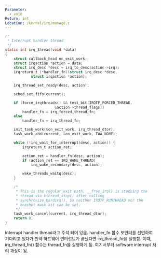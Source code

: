 ```yaml
---
Parameter:
  - void
Return: int
Location: /kernel/irq/manage.c
---
```


```c title=irq_thread()
/*
 * Interrupt handler thread
 */
static int irq_thread(void *data)
{
	struct callback_head on_exit_work;
	struct irqaction *action = data;
	struct irq_desc *desc = irq_to_desc(action->irq);
	irqreturn_t (*handler_fn)(struct irq_desc *desc,
			struct irqaction *action);

	irq_thread_set_ready(desc, action);

	sched_set_fifo(current);

	if (force_irqthreads() && test_bit(IRQTF_FORCED_THREAD,
					   &action->thread_flags))
		handler_fn = irq_forced_thread_fn;
	else
		handler_fn = irq_thread_fn;

	init_task_work(&on_exit_work, irq_thread_dtor);
	task_work_add(current, &on_exit_work, TWA_NONE);

	while (!irq_wait_for_interrupt(desc, action)) {
		irqreturn_t action_ret;

		action_ret = handler_fn(desc, action);
		if (action_ret == IRQ_WAKE_THREAD)
			irq_wake_secondary(desc, action);

		wake_threads_waitq(desc);
	}

	/*
	 * This is the regular exit path. __free_irq() is stopping the
	 * thread via kthread_stop() after calling
	 * synchronize_hardirq(). So neither IRQTF_RUNTHREAD nor the
	 * oneshot mask bit can be set.
	 */
	task_work_cancel(current, irq_thread_dtor);
	return 0;
}
```

Interrupt handler thread라고 주석 되어 있음. handler_fn 함수 포인터를 선언하여 기다리고 있다가 만약 하드웨어 인터럽트가 끝났다면 irq_thread_fn을 실행함. 이때, irq_thread_fn() 함수는 thread_fn을 실행하게 됨. 여기서부터 software interrupt 처리 과정이 됨.